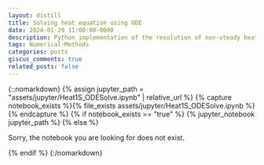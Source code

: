 ```yaml
---
layout: distill
title: Solving heat equation using ODE
date: 2024-01-29 11:00:00-0000
description: Python implementation of the resolution of non-steady heat equation using an ODE formulation.
tags: Numerical-Methods
categories: posts
giscus_comments: true
related_posts: false
---
```




{::nomarkdown}
{% assign jupyter_path = "assets/jupyter/Heat1S_ODESolve.ipynb" | relative_url %}
{% capture notebook_exists %}{% file_exists assets/jupyter/Heat1S_ODESolve.ipynb %}{% endcapture %}
{% if notebook_exists == "true" %}
    {% jupyter_notebook jupyter_path %}
{% else %}
    <p>Sorry, the notebook you are looking for does not exist.</p>
{% endif %}
{:/nomarkdown}


